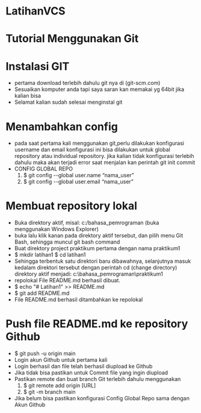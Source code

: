 # LatihanVCS

# Tutorial Menggunakan Git

# Instalasi GIT
<ul><li>pertama download terlebih dahulu git nya di (git-scm.com)</li>
<li>Sesuaikan komputer anda tapi saya saran kan memakai yg 64bit jika kalian bisa</li>
<li>Selamat kalian sudah selesai menginstal git</li></ul>

# Menambahkan config
<ul><li>pada saat pertama kali menggunakan git,perlu dilakukan konfigurasi username dan email
konfigurasi ini bisa dilakukan untuk global repository atau individual repository.
jika kalian tidak konfigurasi terlebih dahulu maka akan terjadi error saat menjalan kan perintah git init commit</li>
<li>CONFIG GLOBAL REPO
<ol type="1"><li>$ git config --global user.name “nama_user”</li>
<li>$ git config --global user.email “nama_user”</li></ol>
</li></ul>

# Membuat repository lokal
<ul><li>Buka direktory aktif, misal: c:/bahasa_pemrograman (buka menggunakan Windows Explorer)</li>
<li>buka lalu klik kanan pada direktory aktif tersebut, dan pilih menu Git Bash, sehingga muncul git bash command</li>
<li>Buat direktory project praktikum pertama dengan nama praktikum1</li>
<li>$ mkdir latihan1 $ cd latihan1</li>
<li>Sehingga terbentuk satu direktori baru dibawahnya, selanjutnya masuk kedalam direktori tersebut dengan perintah cd (change directory)</li>
direktory aktif menjadi: c:\bahasa_pemrograman\praktikum1</li>
<li>repolokal File README.md berhasil dibuat.</li>
<li>$ echo "# Latihan1" >> README.md</li>
<li>$ git add README.md</li>
<li>File README.md berhasil ditambahkan ke repolokal</li></ul>

# Push file README.md ke repository Github
<ul><li>$ git push -u origin main</li>
<li>Login akun Github untuk pertama kali</li>
<li>Login berhasil dan file telah berhasil diupload ke Github</li>
<li>Jika tidak bisa pastikan untuk Commit file yang ingin diupload</li>
<li>Pastikan remote dan buat branch Git terlebih dahulu menggunakan
<ol type="1"><li>$ git remote add origin [URL]</li>
<li>$ git -m branch main</li></ol></li>
<li>Jika belum bisa pastikan konfigurasi Config Global Repo sama dengan Akun Github </li></ul>
